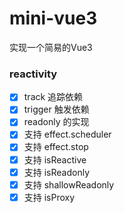 # mini-vue3
实现一个简易的Vue3

### reactivity

- [x] track 追踪依赖
- [x] trigger 触发依赖
- [x] readonly 的实现
- [x] 支持 effect.scheduler
- [x] 支持 effect.stop
- [x] 支持 isReactive
- [x] 支持 isReadonly
- [x] 支持 shallowReadonly
- [x] 支持 isProxy 